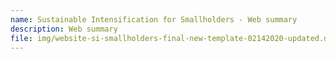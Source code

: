 ```yaml
---
name: Sustainable Intensification for Smallholders - Web summary
description: Web summary
file: img/website-si-smallholders-final-new-template-02142020-updated.docx
---
```

